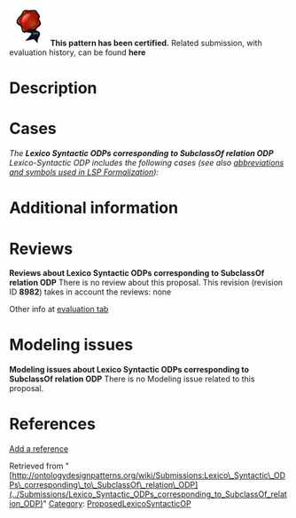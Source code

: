 [![](../images/thumb/b/b5/Certified.png/70px-Certified.png)](../Image/Certified.png "Certified.png") __This pattern has been certified.__
Related submission, with evaluation history, can be found __here__





#  Description


  




#  Cases


_The __Lexico Syntactic ODPs corresponding to SubclassOf relation ODP__ Lexico-Syntactic ODP includes the following cases (see also [abbreviations and symbols used in LSP Formalization](../Community/LSPSymbols "Community:LSPSymbols")):_


  




#  Additional information


#  Reviews



__Reviews about Lexico Syntactic ODPs corresponding to SubclassOf relation ODP__
There is no review about this proposal.
This revision (revision ID __8982__) takes in account the reviews: none


Other info at [evaluation tab](http://ontologydesignpatterns.org/wiki/index.php?title=Submissions:Lexico_Syntactic_ODPs_corresponding_to_SubclassOf_relation_ODP&action=evaluation "http://ontologydesignpatterns.org/wiki/index.php?title=Submissions:Lexico_Syntactic_ODPs_corresponding_to_SubclassOf_relation_ODP&action=evaluation")




  




#  Modeling issues



__Modeling issues about Lexico Syntactic ODPs corresponding to SubclassOf relation ODP__
There is no Modeling issue related to this proposal.




  




#  References


[Add a reference](index.php@title=Odp%253AAdd_reference&subject=Submissions%253ALexico+Syntactic+ODPs+corresponding+to+SubclassOf+relation+ODP.html "http://ontologydesignpatterns.org/wiki/index.php?title=Odp:Add_reference&subject=Submissions%3ALexico+Syntactic+ODPs+corresponding+to+SubclassOf+relation+ODP")


  






Retrieved from "[http://ontologydesignpatterns.org/wiki/Submissions:Lexico\_Syntactic\_ODPs\_corresponding\_to\_SubclassOf\_relation\_ODP](../Submissions/Lexico_Syntactic_ODPs_corresponding_to_SubclassOf_relation_ODP)"
 [Category](http://ontologydesignpatterns.org/wiki/Special:Categories "Special:Categories"): [ProposedLexicoSyntacticOP](../Category/ProposedLexicoSyntacticOP "Category:ProposedLexicoSyntacticOP")